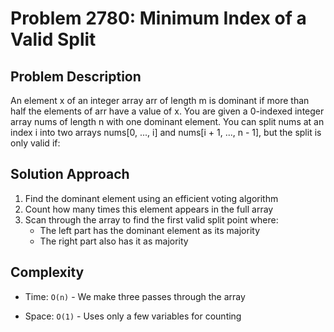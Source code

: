 # Problem 2780: Minimum Index of a Valid Split

## Problem Description
An element x of an integer array arr of length m is dominant if more than half the elements of arr have a value of x.
You are given a 0-indexed integer array nums of length n with one dominant element.
You can split nums at an index i into two arrays nums[0, ..., i] and nums[i + 1, ..., n - 1], but the split is only valid if:

## Solution Approach
1. Find the dominant element using an efficient voting algorithm
2. Count how many times this element appears in the full array
3. Scan through the array to find the first valid split point where:
   - The left part has the dominant element as its majority
   - The right part also has it as majority

## Complexity

- Time: `O(n)` - We make three passes through the array

- Space: `O(1)` - Uses only a few variables for counting
